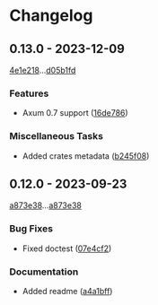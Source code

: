 # Changelog

## 0.13.0 - 2023-12-09

[4e1e218](4e1e218478fc22b1ec91054915a2b75dd3a12eb1)...[d05b1fd](d05b1fdaa37f551ec96a4ebd57be23438fbcc18c)

### Features

- Axum 0.7 support ([16de786](16de786abeb99514d4e408e98693be7cd5b5ee1a))

### Miscellaneous Tasks

- Added crates metadata ([b245f08](b245f088dbe6288b6004d513f70bb56bcec5fbfb))

## 0.12.0 - 2023-09-23

[a873e38](a873e3832fdc3d17e91dc63ec07e6e8ae41a9b25)...[a873e38](a873e3832fdc3d17e91dc63ec07e6e8ae41a9b25)

### Bug Fixes

- Fixed doctest ([07e4cf2](07e4cf2fcbb1ba29dcf5787affba18b30d2d2bd1))

### Documentation

- Added readme ([a4a1bff](a4a1bff8df6bd5e7377982b22828e847c8277df4))

<!-- generated by git-cliff -->
